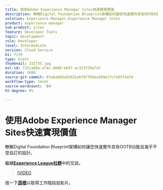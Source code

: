 ```yaml
---
title: 使用Adobe Experience Manager Sites快速實現價值
description: 瞭解Digital Foundation Blueprint架構如何讓您快速實作具有OOTB功能且幾乎不受自訂的設計。 此工作階段屬於Adobe Developers Live內容事件的一部分。
solution: Experience Manager,Experience Manager Sites
product: experience manager
sub-product: sites
feature: Developer Tools
topic: Development
role: Developer
level: Intermediate
version: Cloud Service
kt: 7170
type: Event
thumbnail: 331735.jpg
exl-id: 722ca68e-a74c-4040-b047-ac153739a7a7
duration: 1680
source-git-commit: 07a0a88da92652a6f07f65ba369e17cfe85fdafd
workflow-type: tm+mt
source-wordcount: '84'
ht-degree: 0%

---
```


# 使用Adobe Experience Manager Sites快速實現價值

瞭解Digital Foundation Blueprint架構如何讓您快速實作具有OOTB功能且幾乎不受自訂的設計。

繼續&#x200B;**[Experience League社群](https://adobe.ly/36Yd3v6)**&#x200B;中的交談。

>[!VIDEO](https://video.tv.adobe.com/v/331735/?quality=12&learn=on&hidetitle=true)

按一下&#x200B;**[這裡](/help/adobe-developers-live/assets/time-to-value-aem-sites.pdf)**&#x200B;以取得工作階段投影片。
